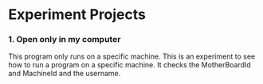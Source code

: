 # Experiment Projects

### 1. Open only in my computer

This program only runs on a specific machine. This is an experiment to see how to run a program on a specific machine.
It checks the MotherBoardId and MachineId and the username.